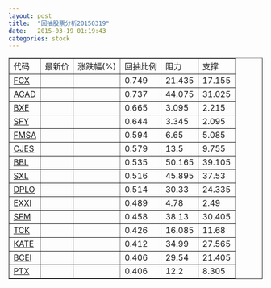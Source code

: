 ```yaml
---
layout: post
title:  "回抽股票分析20150319"
date:   2015-03-19 01:19:43
categories: stock
---
```

<script type="text/javascript">
var stockList = []
stockList.push('gb_fcx');
stockList.push('gb_acad');
stockList.push('gb_bxe');
stockList.push('gb_sfy');
stockList.push('gb_fmsa');
stockList.push('gb_cjes');
stockList.push('gb_bbl');
stockList.push('gb_sxl');
stockList.push('gb_dplo');
stockList.push('gb_exxi');
stockList.push('gb_sfm');
stockList.push('gb_tck');
stockList.push('gb_kate');
stockList.push('gb_bcei');
stockList.push('gb_ptx');
</script>
<table border="1">
 <tr>
 <td>代码</td>
 <td>最新价</td>
 <td>涨跌幅(%)</td>
 <td>回抽比例</td>
 <td>阻力</td>
 <td>支撑</td>
</tr>
  <tr id="fcx">
  <td><a href="http://stock.finance.sina.com.cn/usstock/quotes/FCX.html" target="_blank">FCX</a></td><td></td><td></td><td>0.749</td><td>21.435</td><td>17.155</td></tr>
  <tr id="acad">
  <td><a href="http://stock.finance.sina.com.cn/usstock/quotes/ACAD.html" target="_blank">ACAD</a></td><td></td><td></td><td>0.737</td><td>44.075</td><td>31.025</td></tr>
  <tr id="bxe">
  <td><a href="http://stock.finance.sina.com.cn/usstock/quotes/BXE.html" target="_blank">BXE</a></td><td></td><td></td><td>0.665</td><td>3.095</td><td>2.215</td></tr>
  <tr id="sfy">
  <td><a href="http://stock.finance.sina.com.cn/usstock/quotes/SFY.html" target="_blank">SFY</a></td><td></td><td></td><td>0.644</td><td>3.345</td><td>2.095</td></tr>
  <tr id="fmsa">
  <td><a href="http://stock.finance.sina.com.cn/usstock/quotes/FMSA.html" target="_blank">FMSA</a></td><td></td><td></td><td>0.594</td><td>6.65</td><td>5.085</td></tr>
  <tr id="cjes">
  <td><a href="http://stock.finance.sina.com.cn/usstock/quotes/CJES.html" target="_blank">CJES</a></td><td></td><td></td><td>0.579</td><td>13.5</td><td>9.755</td></tr>
  <tr id="bbl">
  <td><a href="http://stock.finance.sina.com.cn/usstock/quotes/BBL.html" target="_blank">BBL</a></td><td></td><td></td><td>0.535</td><td>50.165</td><td>39.105</td></tr>
  <tr id="sxl">
  <td><a href="http://stock.finance.sina.com.cn/usstock/quotes/SXL.html" target="_blank">SXL</a></td><td></td><td></td><td>0.516</td><td>45.895</td><td>37.53</td></tr>
  <tr id="dplo">
  <td><a href="http://stock.finance.sina.com.cn/usstock/quotes/DPLO.html" target="_blank">DPLO</a></td><td></td><td></td><td>0.514</td><td>30.33</td><td>24.335</td></tr>
  <tr id="exxi">
  <td><a href="http://stock.finance.sina.com.cn/usstock/quotes/EXXI.html" target="_blank">EXXI</a></td><td></td><td></td><td>0.489</td><td>4.78</td><td>2.49</td></tr>
  <tr id="sfm">
  <td><a href="http://stock.finance.sina.com.cn/usstock/quotes/SFM.html" target="_blank">SFM</a></td><td></td><td></td><td>0.458</td><td>38.13</td><td>30.405</td></tr>
  <tr id="tck">
  <td><a href="http://stock.finance.sina.com.cn/usstock/quotes/TCK.html" target="_blank">TCK</a></td><td></td><td></td><td>0.426</td><td>16.085</td><td>11.68</td></tr>
  <tr id="kate">
  <td><a href="http://stock.finance.sina.com.cn/usstock/quotes/KATE.html" target="_blank">KATE</a></td><td></td><td></td><td>0.412</td><td>34.99</td><td>27.565</td></tr>
  <tr id="bcei">
  <td><a href="http://stock.finance.sina.com.cn/usstock/quotes/BCEI.html" target="_blank">BCEI</a></td><td></td><td></td><td>0.406</td><td>29.54</td><td>21.405</td></tr>
  <tr id="ptx">
  <td><a href="http://stock.finance.sina.com.cn/usstock/quotes/PTX.html" target="_blank">PTX</a></td><td></td><td></td><td>0.406</td><td>12.2</td><td>8.305</td></tr>
</table>

